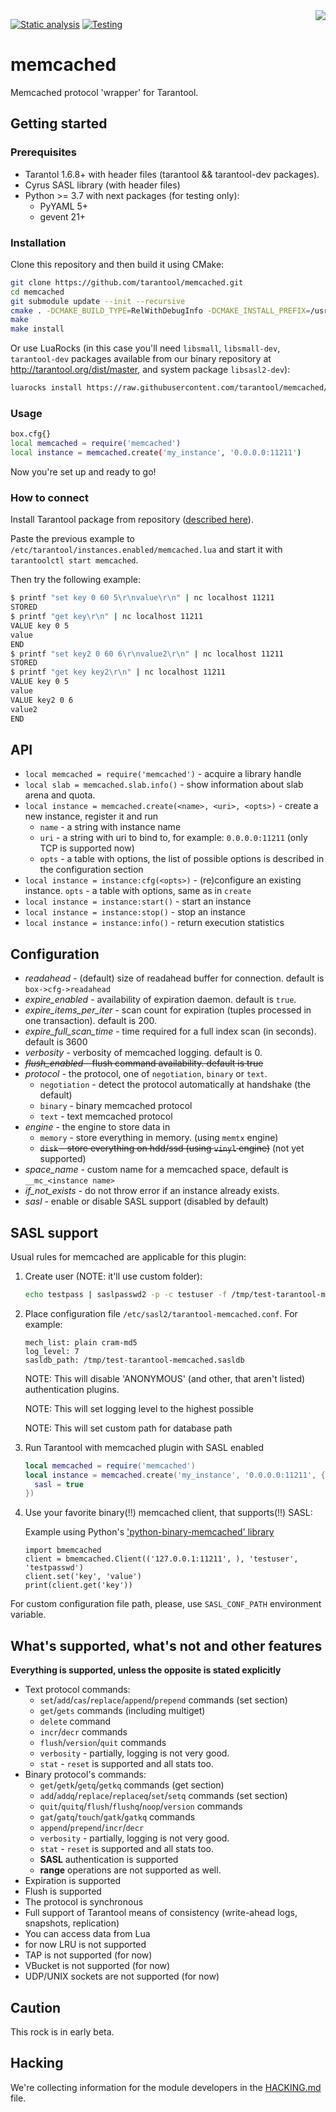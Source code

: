 <a href="http://tarantool.org">
  <img src="https://avatars2.githubusercontent.com/u/2344919?v=2&s=250" align="right">
</a>

[![Static analysis](https://github.com/tarantool/memcached/actions/workflows/check.yaml/badge.svg)](https://github.com/tarantool/memcached/actions/workflows/check.yaml)
[![Testing](https://github.com/tarantool/memcached/actions/workflows/testing.yaml/badge.svg)](https://github.com/tarantool/memcached/actions/workflows/testing.yaml)

# memcached

Memcached protocol 'wrapper' for Tarantool.

## Getting started

### Prerequisites

 * Tarantol 1.6.8+ with header files (tarantool && tarantool-dev packages).
 * Cyrus SASL library (with header files)
 * Python >= 3.7 with next packages (for testing only):
   - PyYAML 5+
   - gevent 21+

### Installation

Clone this repository and then build it using CMake:

``` bash
git clone https://github.com/tarantool/memcached.git
cd memcached
git submodule update --init --recursive
cmake . -DCMAKE_BUILD_TYPE=RelWithDebugInfo -DCMAKE_INSTALL_PREFIX=/usr
make
make install
```

Or use LuaRocks (in this case you'll need `libsmall`, `libsmall-dev`, `tarantool-dev`
packages available from our binary repository at http://tarantool.org/dist/master, and
system package `libsasl2-dev`):

``` bash
luarocks install https://raw.githubusercontent.com/tarantool/memcached/master/rockspecs/memcached-scm-1.rockspec --local
```

### Usage

``` bash
box.cfg{}
local memcached = require('memcached')
local instance = memcached.create('my_instance', '0.0.0.0:11211')
```

Now you're set up and ready to go!

### How to connect

Install Tarantool package from repository ([described here](https://www.tarantool.io/download/)).

Paste the previous example to `/etc/tarantool/instances.enabled/memcached.lua` and start it with
`tarantoolctl start memcached`.

Then try the following example:

``` bash
$ printf "set key 0 60 5\r\nvalue\r\n" | nc localhost 11211
STORED
$ printf "get key\r\n" | nc localhost 11211
VALUE key 0 5
value
END
$ printf "set key2 0 60 6\r\nvalue2\r\n" | nc localhost 11211
STORED
$ printf "get key key2\r\n" | nc localhost 11211
VALUE key 0 5
value
VALUE key2 0 6
value2
END
```

## API

* `local memcached = require('memcached')` - acquire a library handle
* `local slab = memcached.slab.info()` - show information about slab arena and quota.
* `local instance = memcached.create(<name>, <uri>, <opts>)` - create a new instance, register it and run
  - `name` - a string with instance name
  - `uri`  - a string with uri to bind to, for example: `0.0.0.0:11211` (only TCP is supported now)
  - `opts` - a table with options, the list of possible options is described in the configuration section
* `local instance = instance:cfg(<opts>)` - (re)configure an existing instance.
  `opts` - a table with options, same as in `create`
* `local instance = instance:start()` - start an instance
* `local instance = instance:stop()` - stop an instance
* `local instance = instance:info()` - return execution statistics

## Configuration

* *readahead* - (default) size of readahead buffer for connection. default is `box->cfg->readahead`
* *expire_enabled* - availability of expiration daemon. default is `true`.
* *expire_items_per_iter* - scan count for expiration (tuples processed in one transaction). default is 200.
* *expire_full_scan_time* - time required for a full index scan (in seconds). default is 3600
* *verbosity* - verbosity of memcached logging. default is 0.
* ~~*flush_enabled* - flush command availability. default is true~~
* *protocol* - the protocol, one of `negotiation`, `binary` or `text`.
  - `negotiation` - detect the protocol automatically at handshake (the default)
  - `binary` - binary memcached protocol
  - `text` - text memcached protocol
* *engine* - the engine to store data in
  - `memory` - store everything in memory. (using `memtx` engine)
  - ~~`disk` - store everything on hdd/ssd (using `vinyl` engine)~~ (not yet supported)
* *space_name* - custom name for a memcached space, default is `__mc_<instance name>`
* *if_not_exists* - do not throw error if an instance already exists.
* *sasl* - enable or disable SASL support (disabled by default)

## SASL support

Usual rules for memcached are applicable for this plugin:

1. Create user (NOTE: it'll use custom folder):

	 ``` bash
	 echo testpass | saslpasswd2 -p -c testuser -f /tmp/test-tarantool-memcached.sasldb
	 ```

2. Place configuration file `/etc/sasl2/tarantool-memcached.conf`. For example:

	 ```
	 mech_list: plain cram-md5
	 log_level: 7
	 sasldb_path: /tmp/test-tarantool-memcached.sasldb
	 ```
	
	 NOTE: This will disable 'ANONYMOUS' (and other, that aren't listed)
	 authentication plugins.

	 NOTE: This will set logging level to the highest possible

	 NOTE: This will set custom path for database path

3. Run Tarantool with memcached plugin with SASL enabled

	 ```lua
	 local memcached = require('memcached')
	 local instance = memcached.create('my_instance', '0.0.0.0:11211', {
	   sasl = true
	 })
	```

4. Use your favorite binary(!!) memcached client, that supports(!!) SASL:

	 Example using Python's ['python-binary-memcached' library](https://github.com/jaysonsantos/python-binary-memcached)
	 ```
	 import bmemcached
	 client = bmemcached.Client(('127.0.0.1:11211', ), 'testuser', 'testpasswd')
	 client.set('key', 'value')
	 print(client.get('key'))
	 ```

For custom configuration file path, please, use `SASL_CONF_PATH` environment variable.

## What's supported, what's not and other features

**Everything is supported, unless the opposite is stated explicitly**

* Text protocol commands:
  - `set`/`add`/`cas`/`replace`/`append`/`prepend` commands (set section)
  - `get`/`gets` commands (including multiget)
  - `delete` command
  - `incr`/`decr` commands
  - `flush`/`version`/`quit` commands
  - `verbosity` - partially, logging is not very good.
  - `stat` - `reset` is supported and all stats too.
* Binary protocol's commands:
  - `get`/`getk`/`getq`/`getkq` commands (get section)
  - `add`/`addq`/`replace`/`replaceq`/`set`/`setq` commands (set section)
  - `quit`/`quitq`/`flush`/`flushq`/`noop`/`version` commands
  - `gat`/`gatq`/`touch`/`gatk`/`gatkq` commands
  - `append`/`prepend`/`incr`/`decr`
  - `verbosity` - partially, logging is not very good.
  - `stat` - `reset` is supported and all stats too.
  - **SASL** authentication is supported
  - **range** operations are not supported as well.
* Expiration is supported
* Flush is supported
* The protocol is synchronous
* Full support of Tarantool means of consistency (write-ahead logs, snapshots, replication)
* You can access data from Lua
* for now LRU is not supported
* TAP is not supported (for now)
* VBucket is not supported (for now)
* UDP/UNIX sockets are not supported (for now)

## Caution

This rock is in early beta.

## Hacking

We're collecting information for the module developers in the
[HACKING.md](HACKING.md) file.
